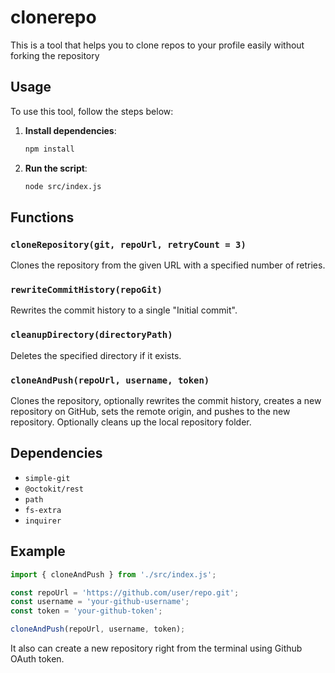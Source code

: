 # clonerepo
This is a tool that helps you to clone repos to your profile easily without forking the repository

## Usage

To use this tool, follow the steps below:

1. **Install dependencies**:
    ```bash
    npm install
    ```

2. **Run the script**:
    ```bash
    node src/index.js
    ```

## Functions

### `cloneRepository(git, repoUrl, retryCount = 3)`
Clones the repository from the given URL with a specified number of retries.

### `rewriteCommitHistory(repoGit)`
Rewrites the commit history to a single "Initial commit".

### `cleanupDirectory(directoryPath)`
Deletes the specified directory if it exists.

### `cloneAndPush(repoUrl, username, token)`
Clones the repository, optionally rewrites the commit history, creates a new repository on GitHub, sets the remote origin, and pushes to the new repository. Optionally cleans up the local repository folder.

## Dependencies

- `simple-git`
- `@octokit/rest`
- `path`
- `fs-extra`
- `inquirer`

## Example

```javascript
import { cloneAndPush } from './src/index.js';

const repoUrl = 'https://github.com/user/repo.git';
const username = 'your-github-username';
const token = 'your-github-token';

cloneAndPush(repoUrl, username, token);
```

It also can create a new repository right from the terminal using Github OAuth token.
